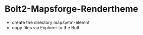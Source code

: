 # Bolt2-Mapsforge-Rendertheme

* create the directory maps\vtm-elemnt
* copy files via Explorer to the Bolt
